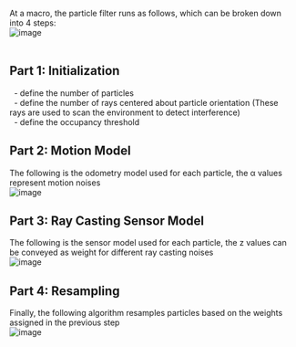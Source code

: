 
At a macro, the particle filter runs as follows, which can be broken down into 4 steps: <br/>
![image](https://user-images.githubusercontent.com/71652695/129286679-fb046b8f-9ac4-404e-a07c-c63acec66393.png) <br/>
<br/>
## Part 1: Initialization <br/>
&nbsp; - define the number of particles <br/>
&nbsp; - define the number of rays centered about particle orientation (These rays are used to scan the environment to detect interference) <br/>
&nbsp; - define the occupancy threshold  <br/>
## Part 2: Motion Model <br/>
The following is the odometry model used for each particle, the α values represent motion noises <br/>
![image](https://user-images.githubusercontent.com/71652695/129286254-0979caac-542c-4edd-a430-ffd36e2f30f1.png) <br/>
## Part 3: Ray Casting Sensor Model <br/>
The following is the sensor model used for each particle, the z values can be conveyed as weight for different ray casting noises  <br/>
![image](https://user-images.githubusercontent.com/71652695/129286435-64de5176-91d9-44f9-ab3f-896b02560426.png) <br/>
## Part 4: Resampling <br/>
Finally, the following algorithm resamples particles based on the weights assigned in the previous step <br/>
![image](https://user-images.githubusercontent.com/71652695/129286802-a12a393d-2ade-420b-b8de-8a341ac02660.png) <br/>
